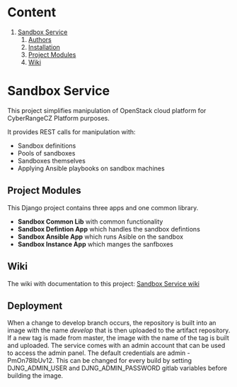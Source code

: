# Content

1. [Sandbox Service](#sandbox-service)
    1. [Authors](#authors)
    2. [Installation](#installation)
    3. [Project Modules](#project-modules)
    3. [Wiki](#wiki)

# Sandbox Service

This project simplifies manipulation of OpenStack cloud platform for CyberRangeCZ Platform purposes.

It provides REST calls for manipulation with:

* Sandbox definitions
* Pools of sandboxes
* Sandboxes themselves
* Applying Ansible playbooks on sandbox machines

## Project Modules
This Django project contains three apps and one common library.
- __Sandbox Common Lib__ with common functionality
- __Sandbox Defintion App__ which handles the sandbox defintions
- __Sandbox Ansible App__ which runs Asible on the sandbox
- __Sandbox Instance App__ which manges the sanfboxes

## Wiki
The wiki with documentation to this project: [Sandbox Service wiki](https://github.com/cyberrangecz/backend-sandbox-service/wiki)

## Deployment
When a change to develop branch occurs, the repository is built into an image with the name *develop* that is then uploaded to the artifact repository. If a new tag is made from master, the image with the name of the tag is built and uploaded. The service comes with an admin account that can be used to access the admin panel. The default credentials are admin - PmOn78IbUv12. This can be changed for every build by setting DJNG_ADMIN_USER and DJNG_ADMIN_PASSWORD gitlab variables before building the image.
